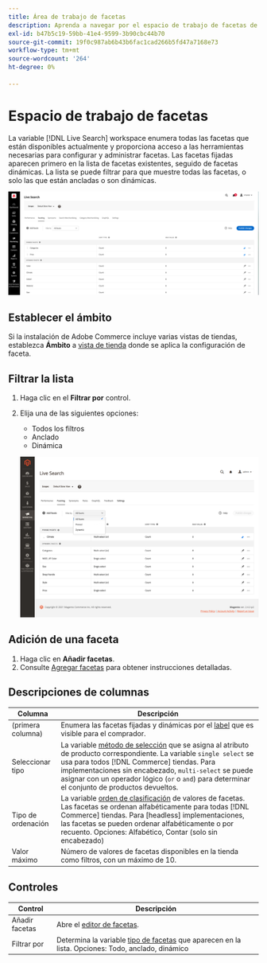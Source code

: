 ```yaml
---
title: Área de trabajo de facetas
description: Aprenda a navegar por el espacio de trabajo de facetas de Live Search.
exl-id: b47b5c19-59bb-41e4-9599-3b90cbc44b70
source-git-commit: 19f0c987ab6b43b6fac1cad266b5fd47a7168e73
workflow-type: tm+mt
source-wordcount: '264'
ht-degree: 0%

---
```


# Espacio de trabajo de facetas

La variable [!DNL Live Search] workspace enumera todas las facetas que están disponibles actualmente y proporciona acceso a las herramientas necesarias para configurar y administrar facetas. Las facetas fijadas aparecen primero en la lista de facetas existentes, seguido de facetas dinámicas. La lista se puede filtrar para que muestre todas las facetas, o solo las que están ancladas o son dinámicas.

![Espacio de trabajo de facetas](assets/faceting-workspace.png)

## Establecer el ámbito

Si la instalación de Adobe Commerce incluye varias vistas de tiendas, establezca **Ámbito** a [vista de tienda](https://docs.magento.com/user-guide/configuration/scope.html) donde se aplica la configuración de faceta.

## Filtrar la lista

1. Haga clic en el **Filtrar por** control.
1. Elija una de las siguientes opciones:

   * Todos los filtros
   * Anclado
   * Dinámica

   ![Espacio de trabajo de facetas](assets/facets-filter-by.png)

## Adición de una faceta

1. Haga clic en **Añadir facetas**.
1. Consulte [Agregar facetas](facets-add.md) para obtener instrucciones detalladas.

## Descripciones de columnas

| Columna | Descripción |
|--- |--- |
| (primera columna) | Enumera las facetas fijadas y dinámicas por el [label](facets-type.md) que es visible para el comprador. |
| Seleccionar tipo | La variable [método de selección](facets-type.md) que se asigna al atributo de producto correspondiente. La variable `single select` se usa para todos [!DNL Commerce] tiendas. Para implementaciones sin encabezado, `multi-select` se puede asignar con un operador lógico (`or` o `and`) para determinar el conjunto de productos devueltos. |
| Tipo de ordenación | La variable [orden de clasificación](facets-type.md) de valores de facetas. Las facetas se ordenan alfabéticamente para todas [!DNL Commerce] tiendas. Para [headless] implementaciones, las facetas se pueden ordenar alfabéticamente o por recuento. Opciones: Alfabético, Contar (solo sin encabezado) |
| Valor máximo | Número de valores de facetas disponibles en la tienda como filtros, con un máximo de 10. |

## Controles

| Control | Descripción |
|--- |--- |
| Añadir facetas | Abre el [editor de facetas](facets-add.md). |
| Filtrar por | Determina la variable [tipo de facetas](facets-type.md) que aparecen en la lista. Opciones: Todo, anclado, dinámico |
